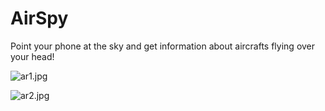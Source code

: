 # AirSpy #

Point your phone at the sky and get information about aircrafts flying over your head!


![ar1.jpg](https://bitbucket.org/repo/Lnyo5E/images/2736601908-ar1.jpg)


![ar2.jpg](https://bitbucket.org/repo/Lnyo5E/images/2026821354-ar2.jpg)